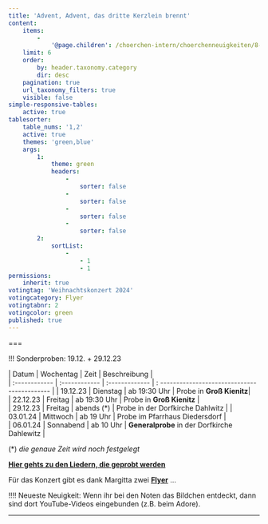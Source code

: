 ```yaml
---
title: 'Advent, Advent, das dritte Kerzlein brennt'
content:
    items:
        -
            '@page.children': /choerchen-intern/choerchenneuigkeiten/8-wochen-bis-zum-konzert
    limit: 6
    order:
        by: header.taxonomy.category
        dir: desc
    pagination: true
    url_taxonomy_filters: true
    visible: false
simple-responsive-tables:
    active: true
tablesorter:
    table_nums: '1,2'
    active: true
    themes: 'green,blue'
    args:
        1:
            theme: green
            headers:
                -
                    sorter: false
                -
                    sorter: false
                -
                    sorter: false
                -
                    sorter: false
        2:
            sortList:
                -
                    - 1
                    - 1
permissions:
    inherit: true
votingtag: 'Weihnachtskonzert 2024'
votingcategory: Flyer
votingtabnr: 2
votingcolor: green
published: true
---
```


===

!!! Sonderproben: 19.12. + 29.12.23



| Datum | Wochentag | Zeit | Beschreibung |  
| :------------ | :------------ | :------------- | : ------------------------------------------- |
| 19.12.23 | Dienstag | ab 19:30 Uhr | Probe in **Groß Kienitz**|  
| 22.12.23 | Freitag | ab 19:30 Uhr | Probe in **Groß Kienitz** |  
| 29.12.23 | Freitag | abends (*) | Probe in der Dorfkirche Dahlwitz |
| 03.01.24 | Mittwoch | ab 19 Uhr | Probe im Pfarrhaus Diedersdorf |  
| 06.01.24 | Sonnabend | ab 10 Uhr | **Generalprobe** in der Dorfkirche Dahlewitz |  


 (*) _die genaue Zeit wird noch festgelegt_


[<i class="fa fa-hand-o-right"></i><b> Hier gehts zu den Liedern, die geprobt werden </b><i class="fa fa-hand-o-left"></i> ](/choerchen-intern/choerchennoten/tag:Weihnachtskonzert%202024/query:Weihnachtskonzert%202024)



Für das Konzert gibt es dank Margitta zwei **[Flyer](.#flyer)** ... 
<span id=flyer></span>


!!!! Neueste Neuigkeit: Wenn ihr bei den Noten das Bildchen <i class="fa fa-youtube"></i> entdeckt, dann sind dort YouTube-Videos eingebunden (z.B. beim Adore).

---


